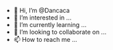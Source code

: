 - 👋 Hi, I’m @Dancaca
- 👀 I’m interested in ...
- 🌱 I’m currently learning ...
- 💞️ I’m looking to collaborate on ...
- 📫 How to reach me ...

<!---
Dancaca/Dancaca is a ✨ special ✨ repository because its `README.md` (this file) appears on your GitHub profile.
You can click the Preview link to take a look at your changes.
--->
